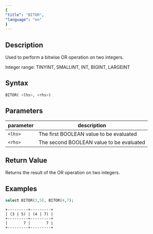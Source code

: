 ```yaml
---
{
"title": "BITOR",
"language": "en"
}
---
```


## Description
Used to perform a bitwise OR operation on two integers.

Integer range: TINYINT, SMALLINT, INT, BIGINT, LARGEINT

## Syntax
```sql
BITOR( <lhs>, <rhs>)
```

## Parameters
| parameter | description                                                             |
|-----------|-------------------------------------------------------------------------|
| `<lhs>`   | The first BOOLEAN value to be evaluated                                 |
| `<rhs>`   | The second BOOLEAN value to be evaluated |

## Return Value

Returns the result of the OR operation on two integers.

## Examples
```sql
select BITOR(3,5), BITOR(4,7);
```

```text
+---------+---------+
| (3 | 5) | (4 | 7) |
+---------+---------+
|       7 |       7 |
+---------+---------+
```